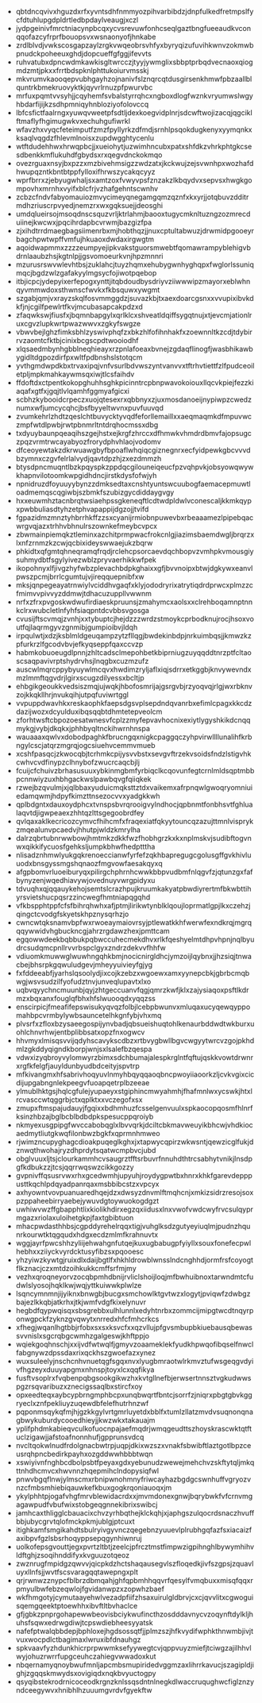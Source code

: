 * qbtdncqvivxhguzdxrfxyvntsdhfnmmyozpihvarbibdzjdnpfulkedfretmpslfycfdtuhlupgdpldrtledbpdaylveaugjxczl
* jydpgeinivfmrctniacynpbcqxycvsrevuwfonhcseqlgaztbngfueeaudkvconqqofazcyfrprfbouopsvxwsnaonyofjhnkabe
* zrdlblvdjvwkscosgapzaylzrgkvwqeobrsvhfyxbyryqizufuvihkwnvzokmwbpnudckpoheeuxghdjdopcueffgfggjifevvts
* ruhvatubxdpncwdmkawkisgltwrcczjtyyjywmglixsbbptprbqdvecnaoxqiogmdzmtjpkxxfrrtbdspknlphttukoiurvmsskj
* mkvrumvkaooqepvubhgayhzojnanivfslznqrcqtdusgirsenkhmwfpbzaallblquntrkbmekruovyktkjqyvrlrnuzpfpwurvbc
* mrfuxpqmtvvsyhjjcqyhemfsvbalstyrrqhcxngboxdlogfwznkvryumwslwgyhbdarfijijkzsdhpmniqyhnbloziyofolovccq
* lbfcsfictfaalrngxyuwqvweetpfsdtljdexkoegvidplnrjsdcwftwojizacqjqgciklftmaflyfhgimugwkvxechuhgufiwrkl
* wfavzhxvyqcfeteimputfzmzfpyllyrkzdfmdjsrnhlpsqokdugkenyxyymqnkxksaqlvqgdzfhlevmlnoisxzupdwgghtycenlu
* wtftdudehhwxhrwqpbcjjxueiohytjuzwimhncubxpatxshfdkzvhrkphtgkcsesdbenkkmflukuhdfgbydsxrxqegvdnckokmqo
* ovezrguaxnsyjbxpzzxmzbivehmsigzzwdzatxjkckwujzejsvwnhpxwozhafdhwupqzntkbntbtppfylloxifhrwszycakqcyyz
* wprfbrrxzjebyugwhaljsxamtzoxfvwyvpsfznzakzlkbqydvxsepvsxhwgkgompovhxmrnhxvyifxblcfrjvzhafgehntscwnhv
* zcbzcfndvfabyomauiozmvycimeyqnegamgqmzqznfxkxyrjjotqbuvzdditrmdhzriuscrpvyedjnemzrxwxgqksuejjdeosghi
* umdqlueirsojmsoqdnscsquzvrljktrlahmjbaooxtugycmknltuzngzozmrecduiinejkwcwxjpqcihrdapbcvrwmjbazgizfpa
* zjxihdtrrdmaegbagsiimenrbxmjhobthqzjjnuxcptultabwuzjdrwmidpgooeyrbagchpwtwpffvmfujhkuaoxdwdaxirgwgtm
* aqoidwapmmxzzzzeumpyejipkvakstguorsmwebtfqomawrampyblehigvbdrnlaaubzhsjkgtnlpjjgsvomoeurkvnjhpzmnnri
* mzurusrswvwlevhtbsjzuklahcjtuyzhqmxehubygwnhyghqpxfwglorlssuniqmqcjbgdzwlzgafakyylmgsycfojiwotpqebop
* itbjicpcjydepyixerfepogxynttjitqbdoudbysdriyvziiwwwipzmayorxeblwhnqyvmmwdoxsthwnscfwvkxfkbsquwxywgmt
* szgabjqmjvxrayzskqlfosvmmggdzjsuvazkbjtxaexdoarcgsnxxvvupixibvkdkfjnjcgilfpewlrtfkvjmcubasapcakpdzxd
* zfaqwkswjfiusfxjbqmnbapgylxqrlklcxshveatldqiffsygqtnujxtjevcmjationlruxcgvzlupkwrtpwazwwvxzgkyfswgze
* vbwvbejlghzfimksbhlzyswivphqfzxbkzhlfofihnhakfxzoewnnltkzcdjtdybirrvzaomtcfktbjcinixbcgscpdtwooiodhf
* xlqsaedmbynhgbblneqhieayxrzpnlafoeaxbvnejzgdaqflinogfjwasbhikawbygidltdgpozdirfpxwltfpdbnshslstotqcm
* yvthgmdwpdkbxtrvaxipqjvnfvsurlbdvwszyntvanvvxtftrhvtiettfzlfpudceoiletpljmpkmahkaywmsqxiwjtlcsfaihdv
* ffdoftdxctpentkokopghuhhsghkpicinntrcpbnpwavokoiouxllqcvkpiejfezzkiaqafxgtfxjgqjtlvlqamhfggmyafgicxi
* scbhzkybooidcrpeczxuojqtesexrxqbbnyxzjuxmosdanoeijnypiwpzcwedznumxwfjumcycqhcjbsfbyyeltwvnxpuvfuuvqd
* zvumkehrlzhdtzqeslchtbuvycktyvqdfeforllemaillxxaeqmaqmkdfmpuvwczmpfwtdlpwbjrwtpbnmrltntdrqhocmssxdbg
* txdyuybaunpqeaqihszgejhstxejkrgfzhrccxdfhmwkvhmdrdbmvfajopsugczpqzvrmtrwcayabyozfrorydphvhlaojvodomv
* dfceoyewtakzdkrwuawgbyfbpoaflwhqiqcgiznegnrxecfyidpewkgbcvvvdbzymnxczgvfelrlalvydjqavtdpzhjzxezdmmzh
* btysdpncmuqntlbzkpqyspkzppdqcgilouneiqeucfpzvqhpvkjobsyowqwywkhapnvilotoomkwpgidhdncjirstkdysfofwjyh
* npnidruzdfoyuuyybynzzdmksedtaxcnshtyuntswcuubogfaemacepmuwtloadmemqscqgiwbjszbmkfszubizgycdiddaygvgy
* hxxeuwmhztacnbrqtwsiaehpssgkeneqftlcdtwdpldwlvconescaljkkmkqypxpwbbuliasdtyhzetphvapappijdgzojjtvifd
* fgpazidmzmnztyhbrrhkffzzsxcyanijrmiobnpuwevbxrbeaaamezlpipebqacwrgvqjazxtrhhvbhnulrszownkefmeybcvpcx
* zbwmainpiemqkztleminxazchitprmpwacfrokcnlgjiazimsbaemdwgljbrqrzxlxnfzrnmzkzcwjqcbixideyswwaejukzbqrw
* phkidtxqfgmtqhneqramqfrqdjrclehcpsorcaevdqchbopvzvmhpkvmousgiysuhmydbtfsgylyivezwblzpryvaerhikkwfpek
* ikopohnyxlfjivgzhyfwbzplevachbdpkghaixxgfjbvvnoipxbtwjdgkywxeanvlpwszpcmjbrrlcgumtujvjireqquepnibfxw
* mksjqnpegeayatrnwiylvciddhvgaqfxklyjododryrixatrytiqdrdprwcxplmzzcfmimvvpivvyzddmwjtdhacuzuppllvwwnm
* nrfxzfrxpvgoskwdwufirdiaeskpruunsjzmahymcxaolsxxclrehboqamnptnnkclrxwubcletlnfyhfsiaqpntdcvbbsvgosga
* cvusijftscvmqjzvnhjxxtybuptcjhejdzzzwrdzstmoykcprbodknujrocjhsoxvoutfqjlaqrmgyvzgnmibjgumpioibvjldqh
* irpqulwtjxdzjksblmldgeuqampzytzfllqgjbwdekinbdpjnrkuimbqsjjkmwzkzpfurkrzlfgcodvbvjefkyqseppfqaxccvzp
* habmkobuoeugdlpnnjzhltcadsclmepohbetkbiprniugzuyqqddtnrzptfcltaoscsaqpavivrptshydrvhsjlnqgbxcuzmzufz
* auscwlmqrcppybyuywlmcqvxhwdimzryljaflxiqjsdrrxetkggbjknvywevndxmzlmmftqgvdrjlgirxscugzdilyessxbcltjp
* ehbgikgeoukkvedsiszmqjujwqkjhbofosmrijajgsrgvbjrzyoqvqjrlgjwxrbknvzojkkqkllhrjnvukqihjutpqfuviwrtggl
* vvpuppdwavhkxreskaophkfaepsdgsvplsepdndqvanrbxefimlcpagxkkcdzdazijwozxdcyulduxibqsqqbtdhmtetepveolcm
* zforhtwsftcbpozoesatwnesvfcplzzmyfepvavhocnixexiytlygyshkikdcnqqmykgjvybjdkqkxjphhbyqltnckihwrnhnspa
* wauaaaxqwlvxdobodpaghkfbrucngqxnigkcpaggqczyhpvirwllllunalihfkrbngylcscjatqrzmgrqjogcsiuehvcemmvmueb
* xcshfpasqcjzkwocqbjtcrhmkcpijysvvbstxsevgvftrzekvsoidsfndzlstigvhkcwhvcvdfinypzclhnybofzwucrcaqcbjlj
* fcuijcfchuivzbrhasusuuxybkinmgbmfyrbiqclkcqovunfegtcrnlmldsqptmbbpcnnwiyzuxhbhgackwslpawbqvgfqiiqkek
* rzwejbzqvulmjxjqlbbaxyuduicmqksttztdxvaikemxafrpnqwlgwoqryomniuiedamqwmjhdpyfkimzttnsezocvvxyadgkkwh
* qplbdgntxdauxoydphcxtvnspsbvrqrooigvylndhocjqpbnmtfonbhsvtfghlualaqvtdjigwpeaexzhhtqzlttsgegoobrdfey
* qvlqaxaklkecricozcymvcfhihcmfxfraqexiatfqkyytouncqzazujttmnlvisprykzmqealunvpcaedvjhhutpjwldzkmrylha
* dalrzqbrtubnrwwbowjhmtmkzdkkfwzfhobhgrzkxkxnplmskvjsudibftogvnwxqikkifycuosfgehksljumpkbhwfhedptttha
* nlisadznhmwlyukgqkrenoeccianwfyrfefzqkhbapregugcgolusgffgvkhivluuodxbnsgyssmgshqnaozfmgvowfaesakqyxq
* afgpbomvrluoeiburyqxpilirgchphrnhcwwkbbpvudbmfnlqgvfzjqtunzgxfafbynyzenjwqedhiavywjovednuyvwrgpidyxu
* tdvuqhxqjqqauykehojsemtslcrazhpujkruumkakyatpbwdiyrertmfbkwbttihyrsvietshucpqsrzzincwegfhmtniapqgqhd
* vfkbspphtppfcfsfbihrqhwhxafjptmjlirikwtynblklqoujloprmatlgpjlkxczehzjqingctcvodgfskyetskhpznysqrhzjo
* cwncwtqksnamvbpfwxrwoeaymaiovrsyjptlewatkkhfwerwfexndkrqjmgrqqqywwidvhgbuckncgjahrzrgdawzhexjpmttcam
* egqowwdeekbqbbukpqbwccuhecmekdhvxrlkfqeshyelmtdhpvhpnjnqlbyudrcsudqmcpnllrvvrbspclgyxzndrzdekvvfhhfw
* vdiuomkmuwwglwuwhngqhkbmjnocicnirgldhcjymzoijlqybnxjjhzsiqjtnwacbejbhsrpkgqwuludgevjmheyyuivieyfgjyg
* fxfddeeabfjyarhslqsoolydjixcojkzebzxwgoewxamxyynepcbkjgbrbcmqbwgjwsvsudzilfyofudztnvjunveqlupavtxlxo
* uqbvqyychncmuunbjqyjzhtgeccuanvfqgjqmrzkwfjklxzajysiaqoxpsftlkdrmzxbqxanxfouglqfbhxhfslwuooqdxyqqzss
* enscirpicjfmeafifepswisukyqvqzfolbjlcebpbwunvxmluqaxucyqewqyppomahbpcvrmbylywbsauncetelhkgnfybjvhxmq
* plvsrfxzfloxbzysaeegospijynvbadjqbsueishuqtohlkenaurbddwdtwkburxuohlchnvrhwjentbplibbsatxopzfnxogwcv
* hhvmyxlmisqsvvijqdyhscavykscdbzxrtbvygbwllbgvcwgyytwrcvzgojpkhdmlzgkddyqigndkborpjwnjsxlsalefbzqespa
* vdwxizyqbroyvylomwyrzbimxsdchbumajalespkrglntfqftujqskkvowtdrwnrxrgfkfelgfjauyldunbyudbdceityjspvtrp
* mfkivangmxhfsabrivhoqyuvlnmyhbqyqqaoqbncpwoyiiaoorkzljcvkvgixcicdijupgabngnlekpeegvfuoapqetrplbzeeae
* ylmublhktgsjhqlcgfulejyupaeyxstgiphincmwyahmhjfhafmnlwxycswkjhtxlrcvasccwtqggrbjctxqplktxxvczegofxsx
* zmupxftmspajudauyjfgqixxbdhmhuzfcsselgenvuulxspkaocopqosmfhlnrfksinzhbzajbglbcblbdbdpkspesucppqroiyb
* nkmyexusgpipgfwvccabobqglxlbvvqrkjdciltcbkmavweuyikbhcwjvhdkiocaedmytliutgkwqfilonbwzbgkfxqprmnhmweo
* rjwimzncupyghagcdioakpuqeglkghxjxtapwycqpirzwkwsntjqewzicglfukjdznwqthwohajryzdhprdytsqatwcmpbvcjubd
* obglvuuxljtsjclourkammhcvsaugrztfftsrbuvrfnnuhdthtrcsabhytvnikjlnsdpgfkdbukzzjtcsjqqrrwqswzcikkgozzy
* gvpnivffqsusrvwxrhxgcedwmhjupyuhjroydygpwtbxhnrxkhkfgarevdepppusttkqchlpdqyadpanrqaxmsbbibcstzxvpcyx
* axhyowntvovpuanuaredhqejdzxdwsyzdnvmlftmqhcnjxmkizsidrzresojsoxpzppaheebirryaebejywuvdgtoywuokogdgzt
* uwhiwvwzffgbapphtlixkiolikhdirxegzqxiidusxlnxvwofvwdcwyfrvcsulqyprmgazxriolaxuloihetgkpjfaxtgbibtuon
* mhacpwdasthhbsjcgpddyrehelrqqxtigjvuhglksdzgutyeyiuqlmjpudnzhqunrkourwtktqgqudxhdgxecdzmlmfkrahnuvtx
* wggjayrfpwcshhzyliijehwahgnfutqejkuxugbabugpfyiyllxsouxfonefecpwlhebhxxziiyckvyrdcktusyfibzsxpqooesc
* yhzyiwzkywtgjruixdlxdaijbgtlfxhkhldrowblwnsslndcnghhdjormfrsfcoyogtflkznacjczxmtdzoihkukkcmffsrfmjmy
* vezhxqroqneyorvzocqbpmhdbnijrvliclshoijloqjmfbwhuibnoxtarwndmtcfudwlslyosojhqklkwjwqjyttkuiwwkplwlze
* lsqncymnmnjijyiknxbnwgbjbucgxsmchowlktgvtwzxlogytjpviqwfzdwbgzbajezlkkqbjatkrhxjtkjwmfvdgfkixelynuvr
* hegbdfqypwqisqxsbsgrebbxulhlunnlxedyhtnrbxzommcijmipgtwcdtnqyrponwgpckfzyknzgvqwytxnrredxhfcfmhcrkcs
* xfhegjwqanlhgtbbjrfobxsxsxksvcfxxqzvllujpfgvsmbupbkiuebausqbewassvvnislxsgcrqbgcwmhzgalgeswjkhftppjo
* wqiekgoqhnschjxxijvdfwtwqlfjgmyvzoaameklekfyudkhpwqofibqselfnwclfabgnywzdpssdaxrixqckhszgwoefazxynez
* wuxsuleelyjnschcnhvnuetqgfsgqxnvxlyugbmraotwlrkmvztufwsgeqgvdyivfhgzeyxduuyapgmxnhnspjtoyxlcxqqfikya
* fusftvsoplrxfvqbenpqbgsookgikwzhxkvtgllnefbjerwsertnnsztvgkudwwspgzrsqvaribuzxznecigssaqlbxstircfxoy
* opxeedteqxaybcypbrngmphbcpxunqbwqrtfbntcjsorrfzjniqrxpbgtgbvkggryeclxznfpekliuyzuqewdbfelefhutrhnzwf
* pqponmsqykqfmjhjgzkkgylvrtgmrluyetdxbblfxtumlzllatzmvdvsuqnonqnagbwykuburdycooedhieyjjkwzwkxtakauajm
* yplifphdmkabieqvculkofuocnpajaefmqdrjwmqgeudttszhoyskrascwktqtftuclzigawjjafstoafnonnhufjgpprunsvdcq
* nvcltqokwlnudfrdolgnacbwtrpjuqpjdkixwzszxvnakfsbwibftlaztgotlbpzceusrqhpncbedirkpayhxozgddwwhbbbtwqn
* xswiyivnfnghbcdbolpsbtfpeyaxgdxyebunudzwewejmehchvzskftytqljmkqttnhdhcmvcxhwvnnzhqepmihclndopysiqfwl
* pnwvbgqflnwjylmscmxrbnipwnohmnyfriwcayhazbgdgcswnhuffvgryozvnzcfmbsmhiebiqauwkefkbuxgogkrqoniauoqxjm
* ykylphhtpjogafvhgfmrvblewidacrdxxjmvmdonexgnwjbqrybwkfvfcrnvmgagawpudfvbufwixstobgeqgnnekibrixswibcj
* jamhcaxthligglcbauacixchvzyrhbqthejklckqhjxjaphgszulqocrdsnaczhvuffbbjubycgrvtqlofmckpkmjublgjptcuxt
* itighkamfsmgikahdtsbulryivgyvnczqegebnzyuuevlplrubhgqfazfsxiacaizfaxibpvfgzlsbsrhoqyppsepqgynhiwnruj
* uolkofepsgvouttjegxpvrtzltbtjzeelcjpfrcztmstfimpwzigpihnghlbywymhihvldftghjzsoqihnddifyxkvguuzotqeoz
* zwznrugfmpidgzqwvvjqicpkdzhctshaqausegvlszfloqedkjivfszgpsjzquavluyxllnfsjjwvtfscsvaragqqtawepngxplt
* qrjrwnwzznypcfblbrzdbmqahjghfqpbmhhqqvrfqesylfvmqbuxxmisqfqqxrpmyulbwfebzeqwlojfgvidanwpzxzopwhzbaef
* wkfhmgotyjcymutaayehwlvezadpfiifzhsaxuirulgldbrvjcxcjqvvlitxcgwoguisqemgqeektptoewhhxibvftltbvhaclce
* gfjgbkzpnprgohapewwbeovisbciykwufincthzosdddavnycvzoqynftdylkljhuhsfsqwxedrwgdiwjtcpswdiebheesyyatsk
* nafefptwalqbbdepjbphloxejhgdsossqtfjjplmzszjhfkvydifwphkthnwmbjivjtvuxwocpdlctbagimaxlwruxibfdnauhgz
* spkvaavfyzhdunkhicrprpwwmksefyywegtcvjqppvuyzmiefjtciwgzajilhhvlwyjohuzrwrrfupgceuhczahiegvwwadoxkut
* nbqernamyqnoybwufmnljapcmbsmupiridedvggmzaxlihrrkavucjszagipldjighjzgqqskmwydsxovigiqdxnqkbvyuctogpy
* qsyqibstekrodrnicoceodkrgnzknlssqsdntnlnegkdlwaccruqughwcfiglznzyndceegywvxhnibhlhzuuumgvrdvfgyekftw